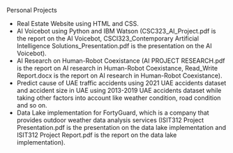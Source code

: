 Personal Projects
- Real Estate Website using HTML and CSS.
- AI Voicebot using Python and IBM Watson (CSC323_AI_Project.pdf is the report on the AI Voicebot, CSCI323_Contemporary Artificial Intelligence Solutions_Presentation.pdf is the presentation on the AI Voicebot).
- AI Research on Human-Robot Coexistance (AI PROJECT RESEARCH.pdf is the report on AI research in Human-Robot Coexistance, Read_Write Report.docx is the report on AI research in Human-Robot Coexistance).
- Predict cause of UAE traffic accidents using 2021 UAE accidents dataset and accident size in UAE using 2013-2019 UAE accidents dataset while taking other factors into account like weather condition, road condition and so on.
- Data Lake implementation for FortyGuard, which is a company that provides outdoor weather data analysis services (ISIT312 Project Presentation.pdf is the presentation on the data lake implementation and ISIT312 Project Report.pdf is the report on the data lake implementation).


